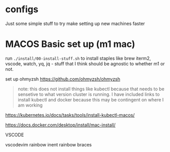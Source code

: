 # configs
Just some simple stuff to try make setting up new machines faster


# MACOS Basic set up (m1 mac)
run  ```./install/00-install-stuff.sh``` to install staples like brew iterm2, vscode, watch, yq, jq - stuff that I think should be agnostic to whether m1 or not.

set up ohmyzsh
https://github.com/ohmyzsh/ohmyzsh



> note: this does not install things like kubectl because that needs to be sensetive to what version cluster is running. I have included links to install kubectl and docker because this may be contingent on where I am working

https://kubernetes.io/docs/tasks/tools/install-kubectl-macos/

https://docs.docker.com/desktop/install/mac-install/


VSCODE

vscodevim
rainbow inent
rainbow braces

